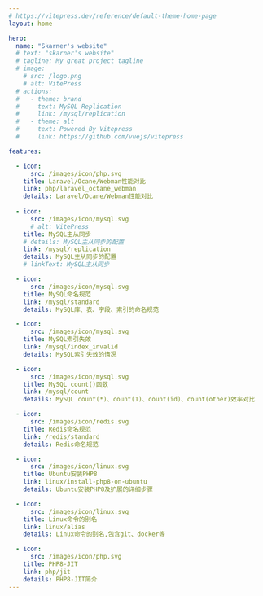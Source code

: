 ```yaml
---
# https://vitepress.dev/reference/default-theme-home-page
layout: home

hero:
  name: "Skarner's website"
  # text: "skarner's website"
  # tagline: My great project tagline
  # image:
    # src: /logo.png
    # alt: VitePress
  # actions:
  #   - theme: brand
  #     text: MySQL Replication
  #     link: /mysql/replication
  #   - theme: alt
  #     text: Powered By Vitepress
  #     link: https://github.com/vuejs/vitepress

features:

  - icon:
      src: /images/icon/php.svg
    title: Laravel/Ocane/Webman性能对比
    link: php/laravel_octane_webman
    details: Laravel/Ocane/Webman性能对比
    
  - icon:
      src: /images/icon/mysql.svg
      # alt: VitePress
    title: MySQL主从同步
    # details: MySQL主从同步的配置
    link: /mysql/replication
    details: MySQL主从同步的配置
    # linkText: MySQL主从同步

  - icon:
      src: /images/icon/mysql.svg
    title: MySQL命名规范
    link: /mysql/standard
    details: MySQL库、表、字段、索引的命名规范

  - icon:
      src: /images/icon/mysql.svg
    title: MySQL索引失效
    link: /mysql/index_invalid
    details: MySQL索引失效的情况

  - icon:
      src: /images/icon/mysql.svg
    title: MySQL count()函数
    link: /mysql/count
    details: MySQL count(*)、count(1)、count(id)、count(other)效率对比

  - icon:
      src: /images/icon/redis.svg
    title: Redis命名规范
    link: /redis/standard
    details: Redis命名规范

  - icon:
      src: /images/icon/linux.svg
    title: Ubuntu安装PHP8
    link: linux/install-php8-on-ubuntu
    details: Ubuntu安装PHP8及扩展的详细步骤

  - icon:
      src: /images/icon/linux.svg
    title: Linux命令的别名
    link: linux/alias
    details: Linux命令的别名,包含git、docker等

  - icon:
      src: /images/icon/php.svg
    title: PHP8-JIT
    link: php/jit
    details: PHP8-JIT简介
---
```


